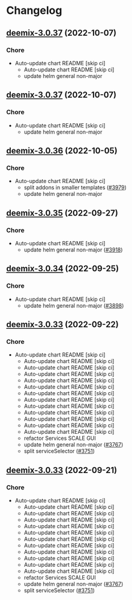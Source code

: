 # Changelog



## [deemix-3.0.37](https://github.com/truecharts/charts/compare/deemix-3.0.36...deemix-3.0.37) (2022-10-07)

### Chore

- Auto-update chart README [skip ci]
  - Auto-update chart README [skip ci]
  - update helm general non-major




## [deemix-3.0.37](https://github.com/truecharts/charts/compare/deemix-3.0.36...deemix-3.0.37) (2022-10-07)

### Chore

- Auto-update chart README [skip ci]
  - update helm general non-major




## [deemix-3.0.36](https://github.com/truecharts/charts/compare/deemix-3.0.35...deemix-3.0.36) (2022-10-05)

### Chore

- Auto-update chart README [skip ci]
  - split addons in smaller templates ([#3979](https://github.com/truecharts/charts/issues/3979))
  - update helm general non-major




## [deemix-3.0.35](https://github.com/truecharts/charts/compare/deemix-3.0.34...deemix-3.0.35) (2022-09-27)

### Chore

- Auto-update chart README [skip ci]
  - update helm general non-major ([#3918](https://github.com/truecharts/charts/issues/3918))




## [deemix-3.0.34](https://github.com/truecharts/charts/compare/deemix-3.0.33...deemix-3.0.34) (2022-09-25)

### Chore

- Auto-update chart README [skip ci]
  - update helm general non-major ([#3898](https://github.com/truecharts/charts/issues/3898))




## [deemix-3.0.33](https://github.com/truecharts/charts/compare/deemix-3.0.32...deemix-3.0.33) (2022-09-22)

### Chore

- Auto-update chart README [skip ci]
  - Auto-update chart README [skip ci]
  - Auto-update chart README [skip ci]
  - Auto-update chart README [skip ci]
  - Auto-update chart README [skip ci]
  - Auto-update chart README [skip ci]
  - Auto-update chart README [skip ci]
  - Auto-update chart README [skip ci]
  - Auto-update chart README [skip ci]
  - Auto-update chart README [skip ci]
  - Auto-update chart README [skip ci]
  - Auto-update chart README [skip ci]
  - Auto-update chart README [skip ci]
  - refactor Services SCALE GUI
  - update helm general non-major ([#3767](https://github.com/truecharts/charts/issues/3767))
  - split serviceSelector ([#3751](https://github.com/truecharts/charts/issues/3751))




## [deemix-3.0.33](https://github.com/truecharts/charts/compare/deemix-3.0.32...deemix-3.0.33) (2022-09-21)

### Chore

- Auto-update chart README [skip ci]
  - Auto-update chart README [skip ci]
  - Auto-update chart README [skip ci]
  - Auto-update chart README [skip ci]
  - Auto-update chart README [skip ci]
  - Auto-update chart README [skip ci]
  - Auto-update chart README [skip ci]
  - Auto-update chart README [skip ci]
  - Auto-update chart README [skip ci]
  - Auto-update chart README [skip ci]
  - Auto-update chart README [skip ci]
  - Auto-update chart README [skip ci]
  - refactor Services SCALE GUI
  - update helm general non-major ([#3767](https://github.com/truecharts/charts/issues/3767))
  - split serviceSelector ([#3751](https://github.com/truecharts/charts/issues/3751))
